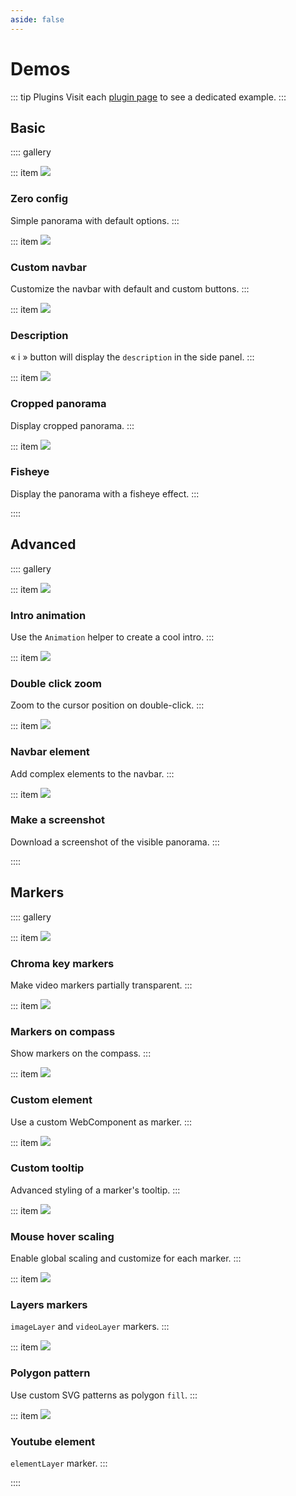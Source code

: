 ```yaml
---
aside: false
---
```


# Demos

::: tip Plugins
Visit each [plugin page](../plugins/) to see a dedicated example.
:::

## Basic

:::: gallery

::: item
[![](/images/demos/default.jpg)](./basic/0-config.md)

### Zero config

Simple panorama with default options.
:::

::: item
[![](/images/demos/navbar.jpg)](./basic/custom-navbar.md)

### Custom navbar

Customize the navbar with default and custom buttons.
:::

::: item
[![](/images/demos/description.jpg)](./basic/description.md)

### Description

&laquo; i &raquo; button will display the `description` in the side panel.
:::

::: item
[![](/images/demos/cropped-panorama.jpg)](./basic/cropped-panorama.md)

### Cropped panorama

Display cropped panorama.
:::

::: item
[![](/images/demos/fisheye.jpg)](./basic/fisheye.md)

### Fisheye

Display the panorama with a fisheye effect.
:::

::::

## Advanced

:::: gallery

::: item
[![](/images/demos/animation.gif)](./advanced/animation.md)

### Intro animation

Use the `Animation` helper to create a cool intro.
:::

::: item
[![](/images/demos/double-click-zoom.gif)](./advanced/double-click-zoom.md)

### Double click zoom

Zoom to the cursor position on double-click.
:::

::: item
[![](/images/demos/navbar-element.jpg)](./advanced/navbar-element.md)

### Navbar element

Add complex elements to the navbar.
:::

::: item
[![](/images/demos/screenshot.jpg)](./advanced/screenshot.md)

### Make a screenshot

Download a screenshot of the visible panorama.
:::

::::

## Markers

:::: gallery

::: item
[![](/images/demos/chroma-key.jpg)](./markers/chroma-key.md)

### Chroma key markers

Make video markers partially transparent.
:::

::: item
[![](/images/demos/markers-compass.jpg)](./markers/compass.md)

### Markers on compass

Show markers on the compass.
:::

::: item
[![](/images/demos/marker-element.jpg)](./markers/custom-element.md)

### Custom element

Use a custom WebComponent as marker.
:::

::: item
[![](/images/demos/custom-marker.jpg)](./markers/custom-tooltip.md)

### Custom tooltip

Advanced styling of a marker's tooltip.
:::

::: item
[![](/images/demos/hover-scale.jpg)](./markers/hover-scale.md)

### Mouse hover scaling

Enable global scaling and customize for each marker.
:::

::: item
[![](/images/demos/marker-layer.jpg)](./markers/layers.md)

### Layers markers

`imageLayer` and `videoLayer` markers.
:::

::: item
[![](/images/demos/polygon-pattern.jpg)](./markers/polygon-pattern.md)

### Polygon pattern

Use custom SVG patterns as polygon `fill`.
:::

::: item
[![](/images/demos/marker-youtube.jpg)](./markers/youtube-element.md)

### Youtube element

`elementLayer` marker.
:::

::::
